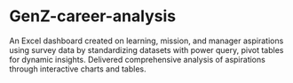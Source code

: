 # GenZ-career-analysis
An Excel dashboard created on learning, mission, and manager aspirations using survey data by standardizing datasets with power query, pivot tables for  dynamic insights.  Delivered comprehensive analysis of aspirations through interactive charts and tables.
